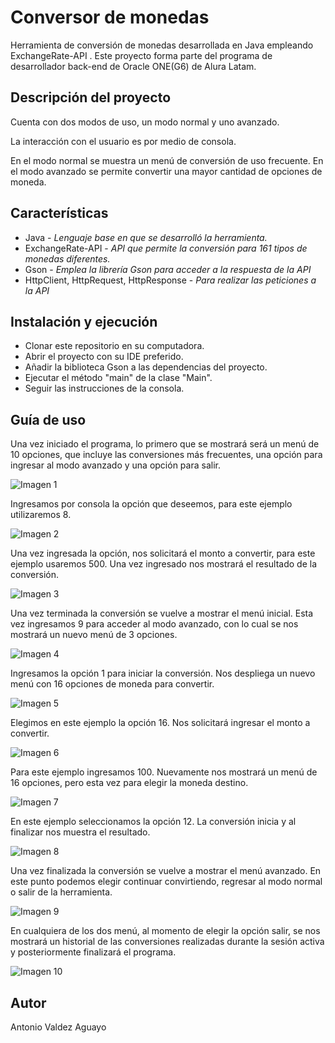 <h1>Conversor de monedas</h1>
<p>Herramienta de conversión de monedas desarrollada en Java empleando ExchangeRate-API . Este proyecto forma parte del programa de desarrollador back-end de Oracle ONE(G6) de Alura Latam.</p>

<h2>Descripción del proyecto</h2>
<p>Cuenta con dos modos de uso, un modo normal y uno avanzado.</p>
<p>La interacción con el usuario es por medio de consola. </p>
<p>En el modo normal se muestra un menú de conversión de uso frecuente. En el modo avanzado se permite convertir una mayor cantidad de opciones de moneda.</p>

<h2>Características</h2>
<ul>
  <li>Java - <em>Lenguaje base en que se desarrolló la herramienta.</em></li>
  <li>ExchangeRate-API - <em>API que permite la conversión para 161 tipos de monedas diferentes.</em></li>
  <li>Gson - <em>Emplea la librería Gson para acceder a la respuesta de la API</em></li>
  <li>HttpClient, HttpRequest, HttpResponse - <em>Para realizar las peticiones a la API</em></li>
</ul>

<h2>Instalación y ejecución</h2>
<ul>
  <li>Clonar este repositorio en su computadora.</li>
  <li>Abrir el proyecto con su IDE preferido. </li>
  <li>Añadir la biblioteca Gson a las dependencias del proyecto.</li>
  <li>Ejecutar el método "main" de la clase "Main".</li>
  <li>Seguir las instrucciones de la consola. </li>
</ul>

<h2>Guía de uso</h2>
<p>Una vez iniciado el programa, lo primero que se mostrará será un menú de 10 opciones, que incluye las conversiones más frecuentes, una opción para ingresar al modo avanzado y una opción para salir.</p>

![Imagen 1](images/Tutorial-01.png)

<p>Ingresamos por consola la opción que deseemos, para este ejemplo utilizaremos 8.</p>

![Imagen 2](images/Tutorial-02.png)

<p>Una vez ingresada la opción, nos solicitará el monto a convertir, para este ejemplo usaremos 500. Una vez ingresado nos mostrará el resultado de la conversión.</p>

![Imagen 3](images/Tutorial-03.png)

<p> Una vez terminada la conversión se vuelve a mostrar el menú inicial. Esta vez ingresamos 9 para acceder al modo avanzado, con lo cual se nos mostrará un nuevo menú de 3 opciones. </p>

![Imagen 4](images/Tutorial-04.png)

<p> Ingresamos la opción 1 para iniciar la conversión. Nos despliega un nuevo menú con 16 opciones de moneda para convertir.</p>

![Imagen 5](images/Tutorial-05.png)

<p> Elegimos en este ejemplo la opción 16. Nos solicitará ingresar el monto a convertir. </p>

![Imagen 6](images/Tutorial-06.png)

<p>Para este ejemplo ingresamos 100. Nuevamente nos mostrará un menú de 16 opciones, pero esta vez para elegir la moneda destino. </p>

![Imagen 7](images/Tutorial-07.png)

<p>En este ejemplo seleccionamos la opción 12. La conversión inicia y al finalizar nos muestra el resultado.</p>

![Imagen 8](images/Tutorial-08.png)

<p>Una vez finalizada la conversión se vuelve a mostrar el menú avanzado. En este punto podemos elegir continuar convirtiendo, regresar al modo normal o salir de la herramienta.</p>

![Imagen 9](images/Tutorial-09.png)

<p>En cualquiera de los dos menú, al momento de elegir la opción salir, se nos mostrará un historial de las conversiones realizadas durante la sesión activa y posteriormente finalizará el programa.</p>

![Imagen 10](images/Tutorial-10.png)

<h2>Autor</h2>
<p>Antonio Valdez Aguayo</p>


